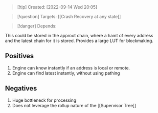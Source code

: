 >[!tip] Created: [2022-09-14 Wed 20:05]

>[!question] Targets: [[Crash Recovery at any state]]

>[!danger] Depends: 

This could be stored in the approot chain, where a hamt of every address and the latest chain for it is stored.
Provides a large LUT for blockmaking.

## Positives
1. Engine can know instantly if an address is local or remote.
2. Engine can find latest instantly, without using pathing


## Negatives
1. Huge bottleneck for processing
2. Does not leverage the rollup nature of the [[Supervisor Tree]]
